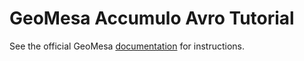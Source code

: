 GeoMesa Accumulo Avro Tutorial
==============================

See the official GeoMesa [documentation](http://www.geomesa.org/documentation/tutorials/geomesa-examples-avro.html) for instructions.
